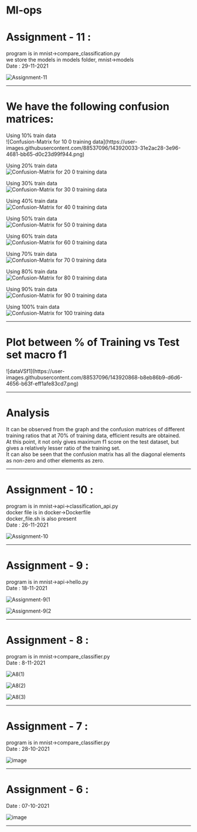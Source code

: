 # Ml-ops

<h1>Assignment - 11 : </h1>
program is in mnist->compare_classification.py </br>
we store the models in models folder, mnist->models</br>
Date : 29-11-2021 </br>



![Assignment-11](https://user-images.githubusercontent.com/88537096/143919849-02992ac7-0cab-4bc9-97be-82c7a67f4726.png) <br>


-------------------------------------------------------------------------------------------------------------------------

<h1>We have the following confusion matrices: </h1>
Using 10% train data</br>
![Confusion-Matrix for 10 0 training data](https://user-images.githubusercontent.com/88537096/143920033-31e2ac28-3e96-4681-bb65-d0c23d99f944.png) </br>

Using 20% train data</br>
![Confusion-Matrix for 20 0 training data](https://user-images.githubusercontent.com/88537096/143920105-660ea486-4a12-4fce-b256-3e045b20fd72.png)</br>

Using 30% train data</br>
![Confusion-Matrix for 30 0 training data](https://user-images.githubusercontent.com/88537096/143920131-104940f7-97c8-47e4-93ef-08227f6120d0.png)</br>

Using 40% train data</br>
![Confusion-Matrix for 40 0 training data](https://user-images.githubusercontent.com/88537096/143920161-ecfb24fc-d064-462c-bcc7-1738a3617048.png)</br>

Using 50% train data</br>
![Confusion-Matrix for 50 0 training data](https://user-images.githubusercontent.com/88537096/143920406-4fb217d6-6e00-46fa-a508-7c86a71a4d80.png)</br>

Using 60% train data</br>
![Confusion-Matrix for 60 0 training data](https://user-images.githubusercontent.com/88537096/143920415-b66ba956-64a9-40f7-8e82-c4beec69ddda.png)</br>

Using 70% train data</br>
![Confusion-Matrix for 70 0 training data](https://user-images.githubusercontent.com/88537096/143920480-31ccaba3-767f-4a85-98b8-f761ddab248d.png)</br>

Using 80% train data</br>
![Confusion-Matrix for 80 0 training data](https://user-images.githubusercontent.com/88537096/143920502-9b469a64-4bd3-4bf5-9cce-02804b8a5525.png)</br>

Using 90% train data</br>
![Confusion-Matrix for 90 0 training data](https://user-images.githubusercontent.com/88537096/143920589-cc3e1fa8-e0b7-4399-a174-a706f34243dd.png)</br>

Using 100% train data</br>
![Confusion-Matrix for 100 training data](https://user-images.githubusercontent.com/88537096/143920601-3ba40c98-6ffb-40bf-bf12-5cd4fad126a6.png)</br>


-------------------------------------------------------------------------------------------------------------------------
<h1>Plot between % of Training vs Test set macro f1</h1>
![dataVSf1](https://user-images.githubusercontent.com/88537096/143920868-b8eb86b9-d6d6-4656-b63f-eff1afe83cd7.png)</br>


-------------------------------------------------------------------------------------------------------------------------
<h1>Analysis</h1>
It can be observed from the graph and the confusion matrices of different training ratios that at 70% of training data, efficient results are obtained.</br>
At this point, it not only gives maximum f1 score on the test dataset, but gives a relatively lesser ratio of the training set.</br>
It can also be seen that the confusion matrix has all the diagonal elements as non-zero and other elements as zero.</br>


-------------------------------------------------------------------------------------------------------------------------

<h1>Assignment - 10 : </h1>
program is in mnist->api->classification_api.py </br>
docker file is in docker->Dockerfile </br>
docker_file.sh is also present </br>
Date : 26-11-2021 </br>



![Assignment-10](https://user-images.githubusercontent.com/88537096/143612552-1dd0315b-d196-4edb-90f1-0dfae992ea59.png) </br>


-------------------------------------------------------------------------------------------------------------------------


<h1>Assignment - 9 : </h1>
program is in mnist->api->hello.py </br>
Date : 18-11-2021 </br>



![Assignment-9(1](https://user-images.githubusercontent.com/88537096/142363169-f63787bc-5f5c-4991-be5c-3512e3141f40.png)

![Assignment-9(2](https://user-images.githubusercontent.com/88537096/142363187-edd5ec2c-dd1f-4eb5-b609-96af2ff9f3b0.png)

-------------------------------------------------------------------------------------------------------------------------

<h1>Assignment - 8 : </h1>
program is in mnist->compare_classifier.py </br>
Date : 8-11-2021 </br>

![A8(1)](https://user-images.githubusercontent.com/88537096/140733692-aa097bc5-9686-4c4a-93f9-2f4b2075180d.jpg) </br>


![A8(2)](https://user-images.githubusercontent.com/88537096/140733727-95e8a253-e715-4588-bd40-5ac628b5d8eb.jpg) </br>


![A8(3)](https://user-images.githubusercontent.com/88537096/140733737-45c08fa5-a6d6-49f9-adff-21246fb2b1e6.jpg) </br>


-------------------------------------------------------------------------------------------------------------------------

<h1>Assignment - 7 : </h1>
program is in mnist->compare_classifier.py </br>
Date : 28-10-2021 </br>

![image](https://user-images.githubusercontent.com/88537096/139225648-eabf1560-1ab0-437f-ba24-09db49dd4a0f.png)


-------------------------------------------------------------------------------------------------------------------------
<h1>Assignment - 6 : </h1>
Date : 07-10-2021</br>

![image](https://user-images.githubusercontent.com/88537096/136397537-ae2d4f47-9c41-4c9a-a03a-c9073243d37c.png)



-------------------------------------------------------------------------------------------------------------------------
